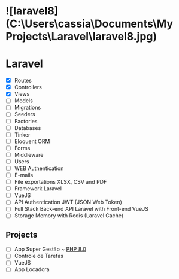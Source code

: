 # ![laravel8](C:\Users\cassia\Documents\My Projects\Laravel\laravel8.jpg)

# Laravel

- [x] Routes
- [x] Controllers
- [x] Views
- [ ] Models
- [ ] Migrations
- [ ] Seeders
- [ ] Factories
- [ ] Databases
- [ ] Tinker
- [ ] Eloquent ORM
- [ ] Forms
- [ ] Middleware
- [ ] Users
- [ ] WEB Authentication 
- [ ] E-mails
- [ ] File exportations XLSX, CSV and PDF
- [ ] Framework Laravel
- [ ] VueJS
- [ ] API Authentication JWT (JSON Web Token)
- [ ] Full Stack Back-end API Laravel with Front-end VueJS
- [ ] Storage Memory with Redis (Laravel Cache)

## Projects

- [ ] App Super Gestão ~ [PHP 8.0](https://www.php.net/releases/8.0/en.php)
- [ ] Controle de Tarefas
- [ ] VueJS
- [ ] App Locadora